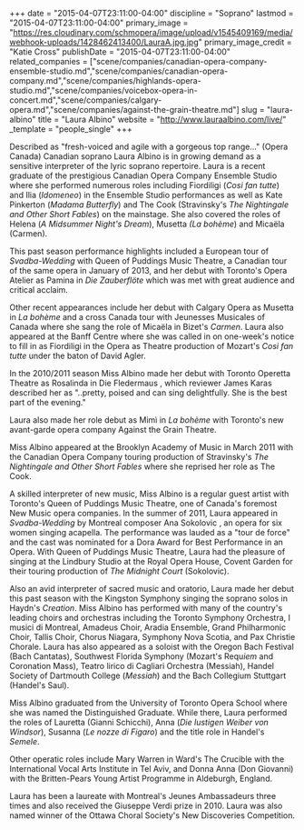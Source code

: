 +++
date = "2015-04-07T23:11:00-04:00"
discipline = "Soprano"
lastmod = "2015-04-07T23:11:00-04:00"
primary_image = "https://res.cloudinary.com/schmopera/image/upload/v1545409169/media/webhook-uploads/1428462413400/LauraA.jpg.jpg"
primary_image_credit = "Katie Cross"
publishDate = "2015-04-07T23:11:00-04:00"
related_companies = ["scene/companies/canadian-opera-company-ensemble-studio.md","scene/companies/canadian-opera-company.md","scene/companies/highlands-opera-studio.md","scene/companies/voicebox-opera-in-concert.md","scene/companies/calgary-opera.md","scene/companies/against-the-grain-theatre.md"]
slug = "laura-albino"
title = "Laura Albino"
website = "http://www.lauraalbino.com/live/"
_template = "people_single"
+++

<p>
	Described as "fresh-voiced and agile with a gorgeous top range…" (Opera Canada) Canadian soprano Laura Albino is in growing demand as a sensitive interpreter of the lyric soprano repertoire. Laura is a recent graduate of the prestigious Canadian Opera Company Ensemble Studio where she performed numerous roles including Fiordiligi (<em>Cosi fan tutte</em>) and Ilia (<em>Idomeneo</em>) in the Ensemble Studio performances as well as Kate Pinkerton (<em>Madama Butterfly</em>) and The Cook (Stravinsky's <em>The Nightingale and Other Short Fables</em>) on the mainstage. She also covered the roles of Helena (<em>A Midsummer Night's Dream</em>), Musetta <em>(La bohème</em>) and Micaëla (Car<em></em>men).
</p>
<p>
	This past season performance highlights included a European tour of <em>Svadba-Wedding</em> with Queen of Puddings Music Theatre, a Canadian tour of the same opera in January of 2013, and her debut with Toronto's Opera Atelier as Pamina in <em>Die Zauberflöte</em> which was met with great audience and critical acclaim.
</p>
<p>
	Other recent appearances include her debut with Calgary Opera as Musetta in <em>La bohème </em>and a cross Canada tour with Jeunesses Musicales of Canada where she sang the role of Micaëla in Bizet's <em>Carmen</em>. Laura also appeared at the Banff Centre where she was called in on one-week's notice to fill in as Fiordiligi in the Opera as Theatre production of Mozart's <em>Cosi fan tutte</em> under the baton of David Agler.
</p>
<p>
	In the 2010/2011 season Miss Albino made her debut with Toronto Operetta Theatre as Rosalinda in Die Fledermaus , which reviewer James Karas described her as "..pretty, poised and can sing delightfully. She is the best part of the evening."
</p>
<p>
	Laura also made her role debut as Mimì in <em>La bohème</em> with Toronto's new avant-garde opera company Against the Grain Theatre.
</p>
<p>
	Miss Albino appeared at the Brooklyn Academy of Music in March 2011 with the Canadian Opera Company touring production of Stravinsky's <em>The Nightingale and Other Short Fables</em> where she reprised her role as The Cook.
</p>
<p>
	A skilled interpreter of new music, Miss Albino is a regular guest artist with Toronto's Queen of Puddings Music Theatre, one of Canada's foremost New Music opera companies. In the summer of 2011, Laura appeared in <em>Svadba-Wedding</em> by Montreal composer Ana Sokolovic , an opera for six women singing acapella. The performance was lauded as a "tour de force" and the cast was nominated for a Dora Award for Best Performance in an Opera. With Queen of Puddings Music Theatre, Laura had the pleasure of singing at the Lindbury Studio at the Royal Opera House, Covent Garden for their touring production of <em>The Midnight Court</em> (Sokolovic).
</p>
<p>
	Also an avid interpreter of sacred music and oratorio, Laura made her debut this past season with the Kingston Symphony singing the soprano solos in Haydn's <em>Creation</em>. Miss Albino has performed with many of the country's leading choirs and orchestras including the Toronto Symphony Orchestra, I musici di Montreal, Amadeus Choir, Aradia Ensemble, Grand Philharmonic Choir, Tallis Choir, Chorus Niagara, Symphony Nova Scotia, and Pax Christie Chorale. Laura has also appeared as a soloist with the Oregon Bach Festival (Bach Cantatas), Southwest Florida Symphony (Mozart's Requ<em></em><em>iem</em> and Coronation Mass), Teatro lirico di Cagliari Orchestra (Messiah), Handel Society of Dartmouth College (<em>Messiah</em>) and the Bach Collegium Stuttgart (Handel's S<em></em>aul).
</p>
<p>
	Miss Albino graduated from the University of Toronto Opera School where she was named the Distinguished Graduate. While there, Laura performed the roles of Lauretta (Gianni Schicchi), Anna (<em>Die lustigen Weiber von Windsor</em>), Susanna (<em>Le nozze di Figaro</em>) and the title role in Handel's <em>Semele</em>.
</p>
<p>
	Other operatic roles include Mary Warren in Ward's The Crucible with the International Vocal Arts Institute in Tel Aviv, and Donna Anna (Don Giovanni) with the Britten-Pears Young Artist Programme in Aldeburgh, England.
</p>
<p>
	Laura has been a laureate with Montreal's Jeunes Ambassadeurs three times and also received the Giuseppe Verdi prize in 2010. Laura was also named winner of the Ottawa Choral Society's New Discoveries Competition.
</p>
